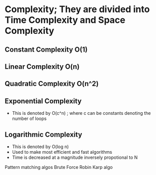 # Complexity; They are divided into Time Complexity and Space Complexity

## Constant Complexity O(1)

## Linear Complexity O(n)

## Quadratic Complexity O(n^2)

## Exponential Complexity

- This is denoted by O(c^n) ; where c can be constants denoting the number of loops

## Logarithmic Complexity

- This is denoted by O(log n)
- Used to make most efficient and fast algorithms
- Time is decreased at a magnitude inversely propotional to N



Pattern matching algos
Brute Force 
Robin Karp algo